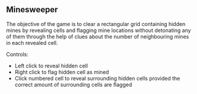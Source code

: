 ## Minesweeper

The objective of the game is to clear a rectangular grid containing hidden mines by revealing cells and flagging mine locations without detonating any of them through the help of clues about the number of neighbouring mines in each revealed cell.

Controls: 

  * Left click to reveal hidden cell
  * Right click to flag hidden cell as mined                                      
  * Click numbered cell to reveal surrounding hidden cells provided the correct amount of surrounding cells are flagged     
